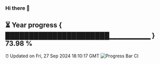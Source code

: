### Hi there 👋
⏳ Year progress { ██████████████████████▁▁▁▁▁▁▁▁ } 73.98 %
---
⏰ Updated on Fri, 27 Sep 2024 18:10:17 GMT
![Progress Bar CI](https://github.com/Moyi321/Moyi321/workflows/Progress%20Bar%20CI/badge.svg)
